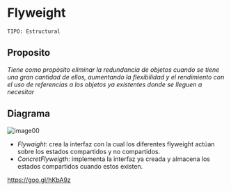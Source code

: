 # Flyweight

```
TIPO: Estructural
```
## Proposito
_Tiene como propósito eliminar la redundancia de objetos cuando se tiene una gran cantidad de ellos, aumentando la flexibilidad y el rendimiento con el uso de referencias a los objetos ya existentes donde se lleguen a necesitar_

## Diagrama


![image00](https://user-images.githubusercontent.com/42217739/52363009-cf29a600-2a0f-11e9-80e0-a7df753f0de4.jpg)

* _Flywaight_: crea la interfaz con la cual los diferentes flyweight actúan sobre los estados compartidos y no compartidos.
* _ConcretFlyweigth_: implementa la interfaz ya creada y almacena los estados compartidos cuando estos existen.



https://goo.gl/hKbA9z
